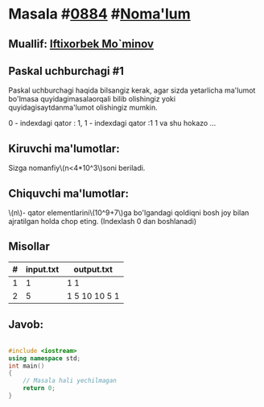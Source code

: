 
<h1>Masala #<a href="https://robocontest.uz/tasks/0884">0884</a> #<a href="https://robocontest.uz/tasks?category=1">Noma'lum</a></h1>
<h2> Muallif: <a href="https://robocontest.uz/profile/foolish_man">Iftixorbek Mo`minov</a></h2>
<h2>Paskal uchburchagi #1</h2>
<p>Paskal uchburchagi haqida bilsangiz kerak, agar sizda yetarlicha ma'lumot bo'lmasa quyidagimasalaorqali bilib olishingiz yoki quyidagisaytdanma'lumot olishingiz mumkin.

0 - indexdagi qator : 1, 1 - indexdagi qator :1 1 va shu hokazo ...</p>
<h2>Kiruvchi ma'lumotlar:</h2>
<p>Sizga nomanfiy\(n<4*10^3\)soni beriladi.</p>
<h2>Chiquvchi ma'lumotlar:</h2>
<p>\(n\)- qator elementlarini\(10^9+7\)ga bo'lgandagi qoldiqni bosh joy bilan ajratilgan holda chop eting. (Indexlash 0 dan boshlanadi)</p>
<h2>Misollar</h2>
<table>
    <thead>
        <tr>
            <th>#</th>
            <th>input.txt</th>
            <th>output.txt</th>
        </tr>
    </thead>
    <tbody>
            <tr>
                <td>1</td>
                <td>1</td>
                <td>1 1</td>
            </tr>
            <tr>
                <td>2</td>
                <td>5</td>
                <td>1 5 10 10 5 1</td>
            </tr>
    </tbody>
    </table>
    
<h2>Javob:</h2>

######
```cpp
#include <iostream>
using namespace std;
int main()
{
    // Masala hali yechilmagan
    return 0;
}
```

